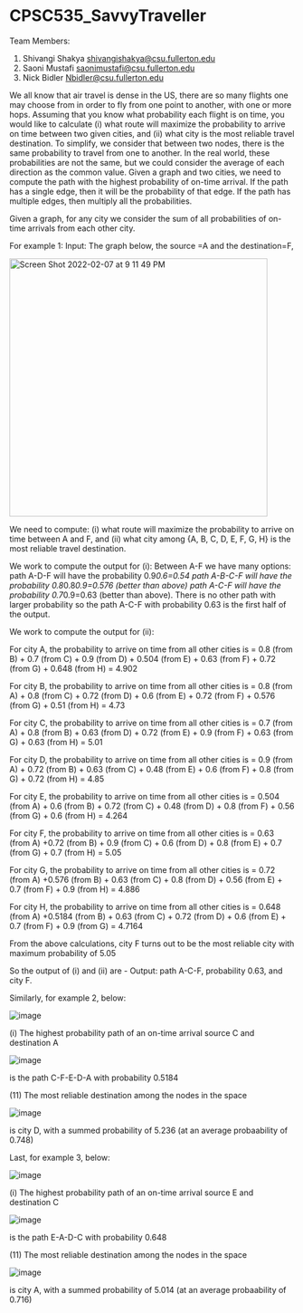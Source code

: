 # CPSC535_SavvyTraveller

Team Members:

1. Shivangi Shakya shivangishakya@csu.fullerton.edu
2. Saoni Mustafi saonimustafi@csu.fullerton.edu
3. Nick Bidler Nbidler@csu.fullerton.edu

We all know that air travel is dense in the US, there are so many flights one may choose from in order to fly from one point to another, with one or more hops. Assuming that you know what probability each flight is on time, you would like to calculate (i) what route will maximize the probability to arrive on time between two given cities, and (ii) what city is the most reliable travel destination. To simplify, we consider that between two nodes, there is the same probability to travel from one to another. In the real world, these probabilities are not the same, but we could consider the average of each direction as the common value.
Given a graph and two cities, we need to compute the path with the highest probability of on-time arrival. If the path has a single edge, then it will be the probability of that edge. If the path has multiple edges, then multiply all the probabilities.

Given a graph, for any city we consider the sum of all probabilities of on-time arrivals from each other city.

For example 1:
Input: The graph below, the source =A and the destination=F,

<img width="456" alt="Screen Shot 2022-02-07 at 9 11 49 PM" src="https://user-images.githubusercontent.com/71597613/152922656-16937808-0800-4165-8ec2-da7a3c4ebd03.png">


We need to compute: 
(i) what route will maximize the probability to arrive on time between A and F, and 
(ii) what city among {A, B, C, D, E, F, G, H} is the most reliable travel destination.

We work to compute the output for (i):
Between A-F we have many options:
path A-D-F will have the probability 0.9*0.6=0.54
path A-B-C-F will have the probability 0.8*0.8*0.9=0.576 (better than above)
path A-C-F will have the probability 0.7*0.9=0.63 (better than above).
There is no other path with larger probability so the path A-C-F with probability 0.63 is the first half of the output.

We work to compute the output for (ii):

For city A, the probability to arrive on time from all other cities is = 0.8 (from B) + 0.7 (from C) + 0.9 (from D) + 0.504 (from E) + 0.63 (from F) + 0.72 (from G) + 0.648 (from H) = 4.902

For city B, the probability to arrive on time from all other cities is = 0.8 (from A) + 0.8 (from C) + 0.72 (from D) + 0.6 (from E) + 0.72 (from F) + 0.576 (from G) + 0.51 (from H) = 4.73

For city C, the probability to arrive on time from all other cities is = 0.7 (from A) + 0.8 (from B) + 0.63 (from D) + 0.72 (from E) + 0.9 (from F) + 0.63 (from G) + 0.63 (from H) = 5.01

For city D, the probability to arrive on time from all other cities is = 0.9 (from A) + 0.72 (from B) + 0.63 (from C) + 0.48 (from E) + 0.6 (from F) + 0.8 (from G) + 0.72 (from H) = 4.85

For city E, the probability to arrive on time from all other cities is = 0.504 (from A) + 0.6 (from B) + 0.72 (from C) + 0.48 (from D) + 0.8 (from F) + 0.56 (from G) + 0.6 (from H) = 4.264

For city F, the probability to arrive on time from all other cities is = 0.63 (from A) +0.72  (from B) + 0.9 (from C) + 0.6 (from D) + 0.8 (from E) + 0.7 (from G) + 0.7 (from H) = 5.05

For city G, the probability to arrive on time from all other cities is = 0.72 (from A) +0.576  (from B) + 0.63 (from C) + 0.8 (from D) + 0.56 (from E) + 0.7 (from F) + 0.9 (from H) = 4.886

For city H, the probability to arrive on time from all other cities is = 0.648 (from A) +0.5184  (from B) + 0.63 (from C) + 0.72 (from D) + 0.6 (from E) + 0.7 (from F) + 0.9 (from G) = 4.7164

From the above calculations, city F turns out to be the most reliable city with maximum probability of 5.05

So the output of (i) and (ii) are -
Output: path A-C-F, probability 0.63, and city F.

Similarly, for example 2, below:

![image](https://user-images.githubusercontent.com/9604309/156300763-4c47539d-ef8b-4923-aec7-9be6631cf42d.png)

(i) The highest probability path of an on-time arrival source C and destination A

![image](https://user-images.githubusercontent.com/9604309/156300924-9e7fc1ae-c506-4bd3-b56b-19c90cdca802.png)

is the path C-F-E-D-A with probability 0.5184

(11) The most reliable destination among the nodes in the space

![image](https://user-images.githubusercontent.com/9604309/156301194-d35ccd66-2ad0-4a31-a968-8bed9d5ea2e6.png)

is city D, with a summed probability of 5.236 (at an average probaability of 0.748)

Last, for example 3, below:

![image](https://user-images.githubusercontent.com/9604309/156301391-21cbbcbf-62b0-4fbf-8cf1-a6d1d805f838.png)

(i) The highest probability path of an on-time arrival source E and destination C

![image](https://user-images.githubusercontent.com/9604309/156301728-4c21b20e-9686-4b36-bf70-b540db63ae7a.png)

is the path E-A-D-C with probability 0.648

(11) The most reliable destination among the nodes in the space

![image](https://user-images.githubusercontent.com/9604309/156301557-1a8263ec-8735-467e-b4ec-c744ddf4c6c1.png)

is city A, with a summed probability of 5.014 (at an average probaability of 0.716)

